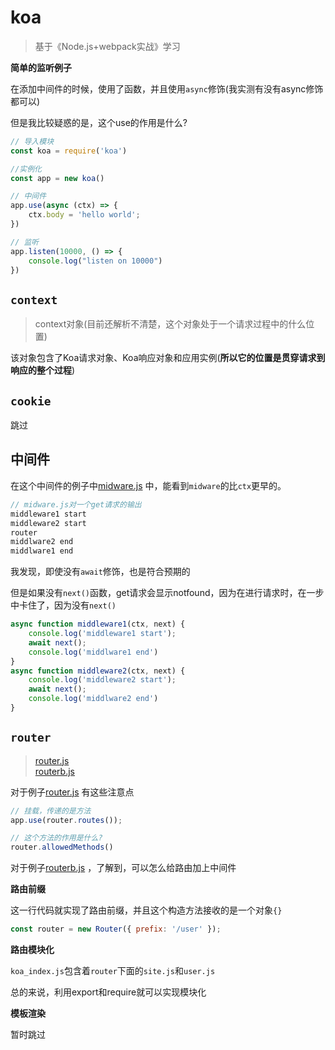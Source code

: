 # koa
> 基于《Node.js+webpack实战》学习


**简单的监听例子**

在添加中间件的时候，使用了函数，并且使用`async`修饰(我实测有没有async修饰都可以)

但是我比较疑惑的是，这个use的作用是什么?

```js
// 导入模块
const koa = require('koa')

//实例化
const app = new koa()

// 中间件
app.use(async (ctx) => {
    ctx.body = 'hello world';
})

// 监听
app.listen(10000, () => {
    console.log("listen on 10000")
})
```

## `context`
> context对象(目前还解析不清楚，这个对象处于一个请求过程中的什么位置)

该对象包含了Koa请求对象、Koa响应对象和应用实例(**所以它的位置是贯穿请求到响应的整个过程**)

## `cookie`

跳过

## 中间件

在这个中间件的例子中[midware.js](./single-example/midware.js) 中，能看到`midware`的比`ctx`更早的。

```js
// midware.js对一个get请求的输出
middleware1 start
middleware2 start
router
middlware2 end
middlware1 end
```

我发现，即使没有`await`修饰，也是符合预期的

但是如果没有`next()`函数，get请求会显示notfound，因为在进行请求时，在一步中卡住了，因为没有`next()`

```js
async function middleware1(ctx, next) {
    console.log('middleware1 start');
    await next();
    console.log('middlware1 end')
}
async function middleware2(ctx, next) {
    console.log('middleware2 start');
    await next();
    console.log('middlware2 end')
}
```

## `router`
> [router.js](single-example/router.js) <br>
> [routerb.js](single-example/routerb.js)

对于例子[router.js](single-example/router.js) 有这些注意点


```js
// 挂载，传递的是方法
app.use(router.routes());

// 这个方法的作用是什么?
router.allowedMethods()
```

对于例子[routerb.js](single-example/routerb.js) ，了解到，可以怎么给路由加上中间件

**路由前缀**

这一行代码就实现了路由前缀，并且这个构造方法接收的是一个对象`{}`
```js
const router = new Router({ prefix: '/user' });
```

**路由模块化**

`koa_index.js`包含着`router`下面的`site.js`和`user.js`

总的来说，利用export和require就可以实现模块化

**模板渲染**

暂时跳过


